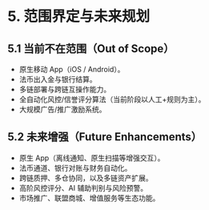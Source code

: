 # 5. 范围界定与未来规划

## 5.1 当前不在范围（Out of Scope）
- 原生移动 App（iOS / Android）。
- 法币出入金与银行结算。
- 多链部署与跨链互操作能力。
- 全自动化风控/信誉评分算法（当前阶段以人工+规则为主）。
- 大规模广告/推广激励系统。

## 5.2 未来增强（Future Enhancements）
- 原生 App（离线通知、原生扫描等增强交互）。
- 法币通道、银行对账与财务自动化。
- 跨链质押、多仓协同，以及多链资产扩展。
- 高阶风控评分、AI 辅助判别与风险预警。
- 市场推广、联盟商城、增值服务等生态功能。
